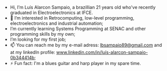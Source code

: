 -  Hi, I’m Luís Alarcon Sampaio, a brazillian 21 years old who've recently graduated in Electroelectronics at IFCE.
- 👀 I’m interested in Retrocomputing, low-level programming, electroelectronics and industrial automation;
-  I’m currently learning Systems Programming at SENAC and other programming skills by my own;
-  I’m looking for my first job;
- 📫 You can reach me by my e-mail adress: lbsampaio89@gmail.com and at my linkedIn profile: www.linkedin.com/in/luís-alarcon-sampaio-0b344414b;
- ⚡ Fun fact: I'm a blues guitar and harp player in my spare time.

<!---
FoxMulder03/FoxMulder03 is a ✨ special ✨ repository because its `README.md` (this file) appears on your GitHub profile.
You can click the Preview link to take a look at your changes.
--->
